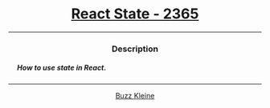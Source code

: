 # [<center>React State - 2365</center>](https://intranet.hbtn.io/projects/2365)
 ---
 ### <center>Description</center> 
 ##### &emsp; How to use state in React.
 ---
 [<center>Buzz Kleine</center>](https://github.com/conkobar)

